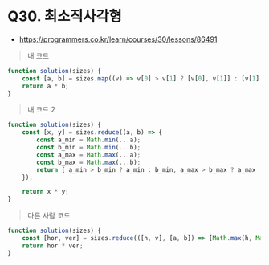 # Q30. 최소직사각형
- https://programmers.co.kr/learn/courses/30/lessons/86491

> 내 코드
```js
function solution(sizes) {
    const [a, b] = sizes.map((v) => v[0] > v[1] ? [v[0], v[1]] : [v[1], v[0]]).reduce((a, b) => [a[0] > b[0] ? a[0] : b[0], a[1] > b[1] ? a[1] : b[1]])
    return a * b;
}
```

> 내 코드 2
```js
function solution(sizes) {
    const [x, y] = sizes.reduce((a, b) => {
        const a_min = Math.min(...a);
        const b_min = Math.min(...b);
        const a_max = Math.max(...a);
        const b_max = Math.max(...b);
        return [ a_min > b_min ? a_min : b_min, a_max > b_max ? a_max : b_max]
    });

    return x * y;
}
```

> 다른 사람 코드
```js
function solution(sizes) {
    const [hor, ver] = sizes.reduce(([h, v], [a, b]) => [Math.max(h, Math.max(a, b)), Math.max(v, Math.min(a, b))], [0, 0])
    return hor * ver;
}
```